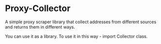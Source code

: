 # Proxy-Collector

A simple proxy scraper library that collect addresses from different sources and returns them in different ways.

You can use it as a library.
To use it in this way - import Collector class.



